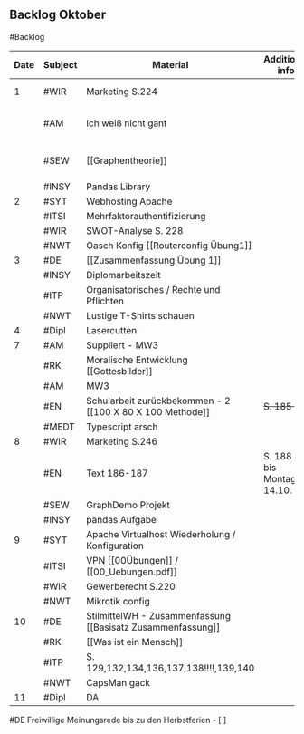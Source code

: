 ## Backlog Oktober
#Backlog

| Date | Subject | Material                                                    | Additional info             |       |
| ---- | ------- | ----------------------------------------------------------- | --------------------------- | ----- |
| 1    | #WIR    | Marketing S.224                                             |                             | [ ]   |
|      | #AM     | Ich weiß nicht gant                                         |                             | - [ ] |
|      | #SEW    | [[Graphentheorie]]                                          |                             | - [ ] |
|      | #INSY   | Pandas Library                                              |                             |       |
| 2    | #SYT    | Webhosting Apache                                           |                             |       |
|      | #ITSI   | Mehrfaktorauthentifizierung                                 |                             |       |
|      | #WIR    | SWOT-Analyse S. 228                                         |                             |       |
|      | #NWT    | Oasch Konfig [[Routerconfig Übung1]]                        |                             |       |
| 3    | #DE     | [[Zusammenfassung Übung 1]]                                 |                             |       |
|      | #INSY   | Diplomarbeitszeit                                           |                             |       |
|      | #ITP    | Organisatorisches / Rechte und Pflichten                    |                             |       |
|      | #NWT    | Lustige T-Shirts schauen                                    |                             |       |
| 4    | #Dipl   | Lasercutten                                                 |                             |       |
| 7    | #AM     | Suppliert - MW3                                             |                             |       |
|      | #RK     | Moralische Entwicklung [[Gottesbilder]]                     |                             |       |
|      | #AM     | MW3                                                         |                             |       |
|      | #EN     | Schularbeit zurückbekommen - 2 [[100 X 80 X 100 Methode]]   | ~~S. 185 HÜ~~               |       |
|      | #MEDT   | Typescript arsch                                            |                             |       |
| 8    | #WIR    | Marketing S.246                                             |                             |       |
|      | #EN     | Text 186-187                                                | S. 188 HÜ bis Montag 14.10. |       |
|      | #SEW    | GraphDemo Projekt                                           |                             |       |
|      | #INSY   | pandas Aufgabe                                              |                             |       |
| 9    | #SYT    | Apache Virtualhost Wiederholung / Konfiguration             |                             |       |
|      | #ITSI   | VPN [[00Übungen]] / [[00_Uebungen.pdf]]                     |                             |       |
|      | #WIR    | Gewerberecht S.220                                          |                             |       |
|      | #NWT    | Mikrotik config                                             |                             |       |
| 10   | #DE     | StilmittelWH - Zusammenfassung [[Basisatz Zusammenfassung]] |                             |       |
|      | #RK     | [[Was ist ein Mensch]]                                      |                             |       |
|      | #ITP    | S. 129,132,134,136,137,138!!!!,139,140                      |                             |       |
|      | #NWT    | CapsMan gack                                                |                             |       |
| 11   | #Dipl   | DA                                                          |                             |       |
#DE Freiwillige Meinungsrede bis zu den Herbstferien - [ ]

